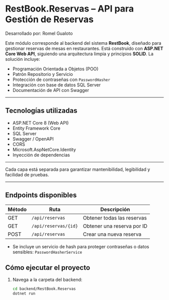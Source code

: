 # RestBook.Reservas – API para Gestión de Reservas
Desarrollado por: Romel Gualoto

Este módulo corresponde al backend del sistema **RestBook**, diseñado para gestionar reservas de mesas en restaurantes. Está construido con **ASP.NET Core Web API**, siguiendo una arquitectura limpia y principios **SOLID**. La solución incluye:

- Programación Orientada a Objetos (POO)
- Patrón Repositorio y Servicio
- Protección de contraseñas con `PasswordHasher`
- Integración con base de datos SQL Server
- Documentación de API con Swagger

---

## Tecnologías utilizadas

- ASP.NET Core 8 (Web API)
- Entity Framework Core
- SQL Server
- Swagger / OpenAPI
- CORS
- Microsoft.AspNetCore.Identity
- Inyección de dependencias

---


Cada capa está separada para garantizar mantenibilidad, legibilidad y facilidad de pruebas.

---

##  Endpoints disponibles

| Método | Ruta                  | Descripción                         |
|--------|-----------------------|-------------------------------------|
| GET    | `/api/reservas`       | Obtener todas las reservas          |
| GET    | `/api/reservas/{id}`  | Obtener una reserva por ID          |
| POST   | `/api/reservas`       | Crear una nueva reserva             |

- Se incluye un servicio de hash para proteger contraseñas o datos sensibles: `PasswordHasherService`

##  Cómo ejecutar el proyecto

1. Navega a la carpeta del backend:
   ```bash
   cd backend/RestBook.Reservas
   dotnet run

